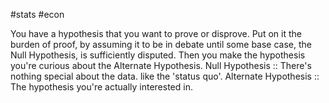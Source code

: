 #stats #econ 

You have a hypothesis that you want to prove or disprove. Put on it the burden of proof, by assuming it to be in debate until some base case, the Null Hypothesis, is sufficiently disputed. Then you make the hypothesis you're curious about the Alternate Hypothesis.
Null Hypothesis :: There's nothing special about the data. like the 'status quo'.
Alternate Hypothesis :: The hypothesis you're actually interested in. 